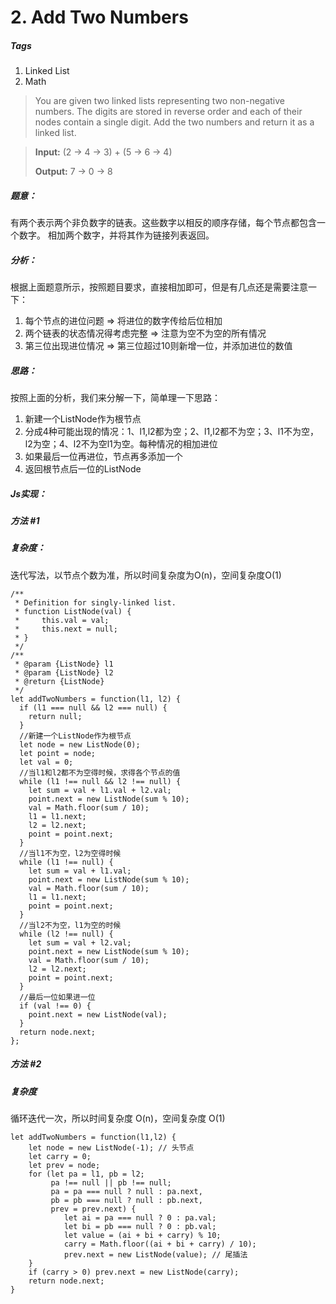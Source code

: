# 2. Add Two Numbers
##### Tags
1. Linked List
2. Math

>You are given two linked lists representing two non-negative numbers. The digits are stored in reverse order and each of their nodes contain a single digit. Add the two numbers and return it as a linked list.

><strong>Input:</strong> (2 -> 4 -> 3) + (5 -> 6 -> 4)
>
><strong>Output:</strong> 7 -> 0 -> 8

##### 题意：
有两个表示两个非负数字的链表。这些数字以相反的顺序存储，每个节点都包含一个数字。
相加两个数字，并将其作为链接列表返回。
##### 分析：
根据上面题意所示，按照题目要求，直接相加即可，但是有几点还是需要注意一下：
1. 每个节点的进位问题 => 将进位的数字传给后位相加
2. 两个链表的状态情况得考虑完整 => 注意为空不为空的所有情况
3. 第三位出现进位情况 => 第三位超过10则新增一位，并添加进位的数值

##### 思路：
按照上面的分析，我们来分解一下，简单理一下思路：
1. 新建一个ListNode作为根节点
2. 分成4种可能出现的情况：1、l1,l2都为空；2、l1,l2都不为空；3、l1不为空，l2为空；4、l2不为空l1为空。每种情况的相加进位
3. 如果最后一位再进位，节点再多添加一个
4. 返回根节点后一位的ListNode

##### Js实现：

##### 方法 #1

##### 复杂度：
迭代写法，以节点个数为准，所以时间复杂度为O(n)，空间复杂度O(1)
```
/**
 * Definition for singly-linked list.
 * function ListNode(val) {
 *     this.val = val;
 *     this.next = null;
 * }
 */
/**
 * @param {ListNode} l1
 * @param {ListNode} l2
 * @return {ListNode}
 */
let addTwoNumbers = function(l1, l2) {
  if (l1 === null && l2 === null) {
    return null;
  }
  //新建一个ListNode作为根节点
  let node = new ListNode(0);
  let point = node;
  let val = 0;
  //当l1和l2都不为空得时候，求得各个节点的值
  while (l1 !== null && l2 !== null) {
    let sum = val + l1.val + l2.val;
    point.next = new ListNode(sum % 10);
    val = Math.floor(sum / 10);
    l1 = l1.next;
    l2 = l2.next;
    point = point.next;
  }
  //当l1不为空，l2为空得时候
  while (l1 !== null) {
    let sum = val + l1.val;
    point.next = new ListNode(sum % 10);
    val = Math.floor(sum / 10);
    l1 = l1.next;
    point = point.next;
  }
  //当l2不为空，l1为空的时候
  while (l2 !== null) {
    let sum = val + l2.val;
    point.next = new ListNode(sum % 10);
    val = Math.floor(sum / 10);
    l2 = l2.next;
    point = point.next;
  }
  //最后一位如果进一位
  if (val !== 0) {
    point.next = new ListNode(val);
  }
  return node.next;
};
```

##### 方法 #2
##### 复杂度
循环迭代一次，所以时间复杂度 O(n)，空间复杂度 O(1)

```
let addTwoNumbers = function(l1,l2) {
    let node = new ListNode(-1); // 头节点
    let carry = 0;
    let prev = node;
    for (let pa = l1, pb = l2;
         pa !== null || pb !== null;
         pa = pa === null ? null : pa.next,
         pb = pb === null ? null : pb.next,
         prev = prev.next) {
            let ai = pa === null ? 0 : pa.val;
            let bi = pb === null ? 0 : pb.val;
            let value = (ai + bi + carry) % 10;
            carry = Math.floor((ai + bi + carry) / 10);
            prev.next = new ListNode(value); // 尾插法
    }
    if (carry > 0) prev.next = new ListNode(carry);
    return node.next;
}

```

